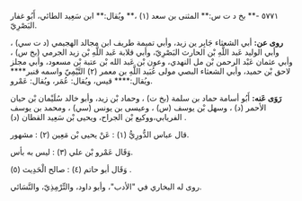 ٥٧٧١ -** بخ د ت س:** المثنى بن سعد (١) ،** ويُقال:** ابن سَعِيد الطائي، أَبُو غفار البَصْرِيّ.

**روى عن:** أبي الشعثاء جَابِر ين زيد، وأبي تميمة طريف ابن مجالد الهجيمي (د ت سي) ، وأبي الوليد عَبد اللَّهِ بْن الحارث البَصْرِيّ، وأبي قلابة عَبد اللَّهِ بْن زيد الجرمي (بخ س) ، وأبي عثمان عَبْد الرحمن بْن مل النهدي، وعون بْن عَبد الله بْن عتبة بْن مسعود، وأبي مجلز لاحق بْن حميد، وأبي الشعثاء البصي مولى عُبَيد اللَّهِ بن معمر (٢) التَّيْمِيّ واسمه قنبر**** ويُقال:**** قيس، ويُقال: عُمَر، ويُقال: عَمْرو.

**رَوَى عَنه:** أَبُو أسامة حماد بن سلمة (بخ ت) ، وحماد بْن زيد، وأبو خالد سُلَيْمان بْن حيان الأحمر (د) ، وسهل بْن يوسف (س) ، وعيسى بن يونس (سي) ، ومحمد بن يوسف الفريابي،ووكيع بْن الجراح، ويحيى بْن سَعِيد القطان (د) .

قال عباس الدُّورِيُّ (١) : عَنْ يحيى بْن مَعِين (٢) : مشهور.

وَقَال عَمْرو بْن علي (٣) : ليس به بأس.

وَقَال أبو حاتم (٤) : صالح الْحَدِيث (٥) .

روى له البخاري في "الأدب"، وأبو داود، والتِّرْمِذِيّ، والنَّسَائي.
